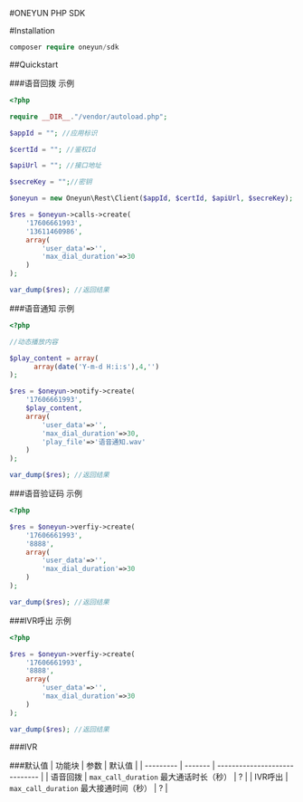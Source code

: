 #ONEYUN PHP SDK

#Installation
```php
composer require oneyun/sdk
```
##Quickstart

###语音回拨
示例
```php
<?php

require __DIR__."/vendor/autoload.php";

$appId = ""; //应用标识

$certId = ""; //鉴权Id

$apiUrl = ""; //接口地址

$secreKey = "";//密钥

$oneyun = new Oneyun\Rest\Client($appId, $certId, $apiUrl, $secreKey);

$res = $oneyun->calls->create(
    '17606661993',
    '13611460986',
    array(
        'user_data'=>'',
        'max_dial_duration'=>30
    )
);

var_dump($res); //返回结果

```

###语音通知
示例
```php
<?php

//动态播放内容

$play_content = array(
      array(date('Y-m-d H:i:s'),4,'')
);

$res = $oneyun->notify->create(
    '17606661993',
    $play_content,
    array(
        'user_data'=>'',
        'max_dial_duration'=>30,
        'play_file'=>'语音通知.wav'
    )
);

var_dump($res); //返回结果

```

###语音验证码
示例
```php
<?php

$res = $oneyun->verfiy->create(
    '17606661993',
    '8888',
    array(
        'user_data'=>'',
        'max_dial_duration'=>30
    )
);

var_dump($res); //返回结果

```

###IVR呼出
示例
```php
<?php

$res = $oneyun->verfiy->create(
    '17606661993',
    '8888',
    array(
        'user_data'=>'',
        'max_dial_duration'=>30
    )
);

var_dump($res); //返回结果

```




###IVR


###默认值
| 功能块     | 参数   | 默认值                         |
| ---------   | ------- | ----------------------------- |
|  语音回拨   | `max_call_duration` 最大通话时长（秒）   |      ?     |
|  IVR呼出    | `max_call_duration`  最大接通时间（秒）  |       ?    |



